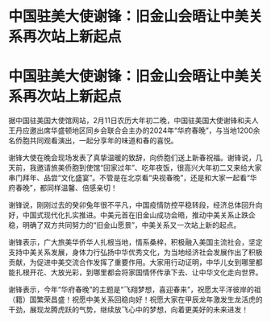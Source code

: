# 中国驻美大使谢锋：旧金山会晤让中美关系再次站上新起点

# 中国驻美大使谢锋：旧金山会晤让中美关系再次站上新起点

据中国驻美国大使馆网站，2月11日农历大年初二晚，中国驻美国大使谢锋和夫人王丹应邀出席华盛顿地区同乡会联合会主办的2024年“华府春晚”，与当地1200余名侨胞共同观看演出，一起分享年的味道和春的喜悦。

谢锋大使在晚会现场发表了真挚温暖的致辞，向侨胞们送上新春祝福。谢锋说，几天前，我邀请旅美侨胞到使馆“回家过年”、吃年夜饭，很高兴大年初二又来给大家串门拜年、品尝“文化盛宴”。不管是在北京看“央视春晚”，还是和大家一起看“华府春晚”，都同样温馨、倍感亲切！

谢锋说，刚刚过去的癸卯兔年很不平凡，中国疫情防控平稳转段，经济总体回升向好，中国式现代化扎实推进。中美元首在旧金山成功会晤，推动中美关系止跌企稳，明确了双方共同努力的“旧金山愿景”，中美关系又一次站上新的起点。

谢锋表示，广大旅美华侨华人扎根当地，情系桑梓，积极融入美国主流社会，坚定支持中美关系发展，身体力行弘扬中华优秀文化，为当地经济社会发展作出了积极贡献，为促进中美交流合作发挥了重要作用。大家用行动证明，中华儿女到哪里都能扎根开花、大放光彩，到哪里都会将家国情怀传承下去、让中华文化走向世界。

谢锋表示，今年“华府春晚”的主题是“飞翔梦想，喜迎春来”，祝愿太平洋彼岸的祖（籍）国繁荣昌盛！祝愿中美关系回稳向好！祝愿大家在甲辰龙年激发生龙活虎的干劲，展现龙腾虎跃的气势，继续放飞心中的梦想，向着更美好的未来进发！

